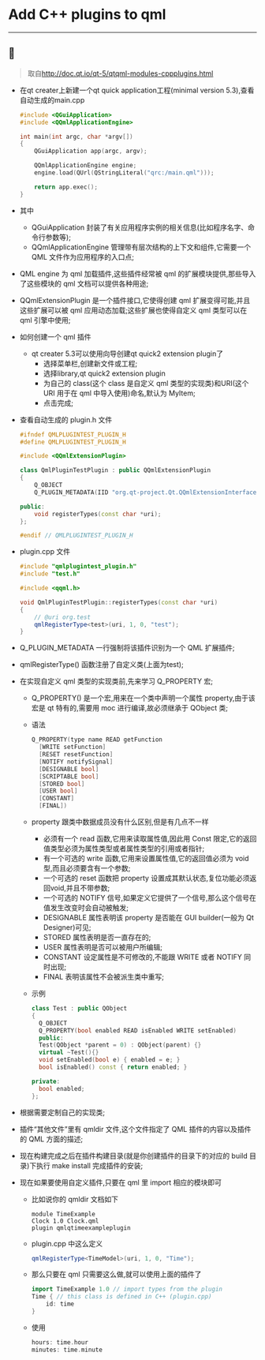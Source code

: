 # Add C++ plugins to qml
---
:art:
---
> 取自<http://doc.qt.io/qt-5/qtqml-modules-cppplugins.html>

* 在qt creater上新建一个qt quick application工程(minimal version 5.3),查看自动生成的main.cpp

  ```C++
  #include <QGuiApplication>
  #include <QQmlApplicationEngine>

  int main(int argc, char *argv[])
  {
      QGuiApplication app(argc, argv);

      QQmlApplicationEngine engine;
      engine.load(QUrl(QStringLiteral("qrc:/main.qml")));

      return app.exec();
  }
  ```

* 其中
  * QGuiApplication 封装了有关应用程序实例的相关信息(比如程序名字、命令行参数等);
  * QQmlApplicationEngine 管理带有层次结构的上下文和组件,它需要一个 QML 文件作为应用程序的入口点;
* QML engine 为 qml 加载插件,这些插件经常被 qml 的扩展模块提供,那些导入了这些模块的 qml 文档可以提供各种用途;
* QQmlExtensionPlugin 是一个插件接口,它使得创建 qml 扩展变得可能,并且这些扩展可以被 qml 应用动态加载;这些扩展也使得自定义 qml 类型可以在 qml 引擎中使用;
* 如何创建一个 qml 插件
  * qt creater 5.3可以使用向导创建qt quick2 extension plugin了
    * 选择菜单栏,创建新文件或工程;
    * 选择library,qt quick2 extension plugin
    * 为自己的 class(这个 class 是自定义 qml 类型的实现类)和URI(这个 URI 用于在 qml 中导入使用)命名,默认为 MyItem;
    * 点击完成;
* 查看自动生成的 plugin.h 文件

  ```C++
  #ifndef QMLPLUGINTEST_PLUGIN_H
  #define QMLPLUGINTEST_PLUGIN_H

  #include <QQmlExtensionPlugin>

  class QmlPluginTestPlugin : public QQmlExtensionPlugin
  {
      Q_OBJECT
      Q_PLUGIN_METADATA(IID "org.qt-project.Qt.QQmlExtensionInterface")

  public:
      void registerTypes(const char *uri);
  };

  #endif // QMLPLUGINTEST_PLUGIN_H
  ```

* plugin.cpp 文件

  ```C++
  #include "qmlplugintest_plugin.h"
  #include "test.h"

  #include <qqml.h>

  void QmlPluginTestPlugin::registerTypes(const char *uri)
  {
      // @uri org.test
      qmlRegisterType<test>(uri, 1, 0, "test");
  }
  ```

* Q_PLUGIN_METADATA 一行强制将该插件识别为一个 QML 扩展插件;
* qmlRegisterType() 函数注册了自定义类(上面为test);
* 在实现自定义 qml 类型的实现类前,先来学习 Q_PROPERTY 宏;
  * Q_PROPERTY() 是一个宏,用来在一个类中声明一个属性 property,由于该宏是 qt 特有的,需要用 moc 进行编译,故必须继承于 QObject 类;
  * 语法

    ```C++
    Q_PROPERTY(type name READ getFunction
      [WRITE setFunction]
      [RESET resetFunction]
      [NOTIFY notifySignal]
      [DESIGNABLE bool]
      [SCRIPTABLE bool]
      [STORED bool]
      [USER bool]
      [CONSTANT]
      [FINAL])
    ```

  * property 跟类中数据成员没有什么区别,但是有几点不一样
    * 必须有一个 read 函数,它用来读取属性值,因此用 Const 限定,它的返回值类型必须为属性类型或者属性类型的引用或者指针;
    * 有一个可选的 write 函数,它用来设置属性值,它的返回值必须为 void 型,而且必须要含有一个参数;
    * 一个可选的 reset 函数把 property 设置成其默认状态,复位功能必须返回void,并且不带参数;
    * 一个可选的 NOTIFY 信号,如果定义它提供了一个信号,那么这个信号在值发生改变时会自动被触发;
    * DESIGNABLE 属性表明该 property 是否能在 GUI builder(一般为 Qt Designer)可见;
    * STORED 属性表明是否一直存在的;
    * USER 属性表明是否可以被用户所编辑;
    * CONSTANT 设定属性是不可修改的,不能跟 WRITE 或者 NOTIFY 同时出现;
    * FINAL 表明该属性不会被派生类中重写;
  * 示例

    ```C++
    class Test : public QObject
    {
      Q_OBJECT
      Q_PROPERTY(bool enabled READ isEnabled WRITE setEnabled)
      public:
      Test(QObject *parent = 0) : QObject(parent) {}
      virtual ~Test(){}
      void setEnabled(bool e) { enabled = e; }
      bool isEnabled() const { return enabled; }

    private:
      bool enabled;
    };
    ```

* 根据需要定制自己的实现类;
* 插件“其他文件”里有 qmldir 文件,这个文件指定了 QML 插件的内容以及插件的 QML 方面的描述;
* 现在构建完成之后在插件构建目录(就是你创建插件的目录下的对应的 build 目录)下执行 make install 完成插件的安装;
* 现在如果要使用自定义插件,只要在 qml 里 import 相应的模块即可
  * 比如说你的 qmldir 文档如下

    ```
    module TimeExample
    Clock 1.0 Clock.qml
    plugin qmlqtimeexampleplugin
    ```

  * plugin.cpp 中这么定义

    ```C++
    qmlRegisterType<TimeModel>(uri, 1, 0, "Time");
    ```

  * 那么只要在 qml 只需要这么做,就可以使用上面的插件了

    ```C++
    import TimeExample 1.0 // import types from the plugin
    Time { // this class is defined in C++ (plugin.cpp)
        id: time
    }
    ```

  * 使用

    ```C++
    hours: time.hour
    minutes: time.minute
    ```

